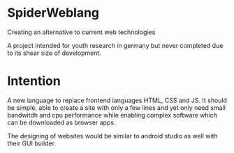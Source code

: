 # SpiderWeblang
Creating an alternative to current web technologies

A project intended for youth research in germany but never completed due to its shear size of development.

# Intention
A new language to replace frontend languages HTML, CSS and JS. It should be simple, able to create a site with only a few lines and yet only need small bandwitdh and cpu performance while enabling complex software which can be downloaded as browser apps.

The designing of websites would be similar to android studio as well with their GUI builder.
